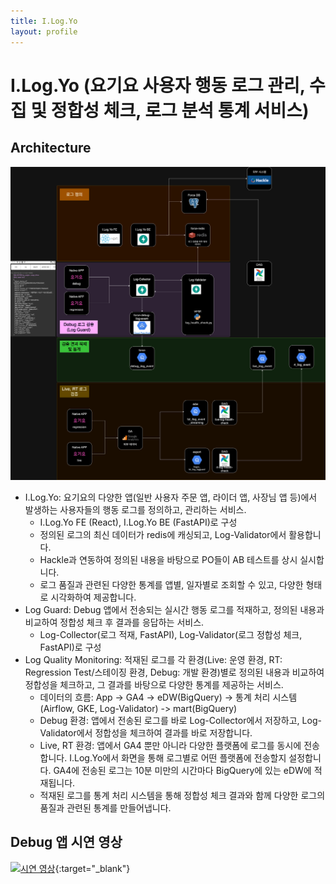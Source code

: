 ```yaml
---
title: I.Log.Yo
layout: profile
---
```


# I.Log.Yo (요기요 사용자 행동 로그 관리, 수집 및 정합성 체크, 로그 분석 통계 서비스)

## Architecture

![Force Architecture](../assets/images/ilogyo1.png)

- I.Log.Yo: 요기요의 다양한 앱(일반 사용자 주문 앱, 라이더 앱, 사장님 앱 등)에서 발생하는 사용자들의 행동 로그를 정의하고, 관리하는 서비스.
    - I.Log.Yo FE (React), I.Log.Yo BE (FastAPI)로 구성
    - 정의된 로그의 최신 데이터가 redis에 캐싱되고, Log-Validator에서 활용합니다.
    - Hackle과 연동하여 정의된 내용을 바탕으로 PO들이 AB 테스트를 상시 실시합니다.
    - 로그 품질과 관련된 다양한 통계를 앱별, 일자별로 조회할 수 있고, 다양한 형태로 시각화하여 제공합니다.
- Log Guard: Debug 앱에서 전송되는 실시간 행동 로그를 적재하고, 정의된 내용과 비교하여 정합성 체크 후 결과를 응답하는 서비스.
    - Log-Collector(로그 적재, FastAPI), Log-Validator(로그 정합성 체크, FastAPI)로 구성
- Log Quality Monitoring: 적재된 로그를 각 환경(Live: 운영 환경, RT: Regression Test/스테이징 환경, Debug: 개발 환경)별로 정의된 내용과 비교하여 정합성을 체크하고, 그 결과를 바탕으로 다양한 통계를 제공하는 서비스.
    - 데이터의 흐름: App -> GA4 -> eDW(BigQuery) -> 통계 처리 시스템(Airflow, GKE, Log-Validator) -> mart(BigQuery)
    - Debug 환경: 앱에서 전송된 로그를 바로 Log-Collector에서 저장하고, Log-Validator에서 정합성을 체크하여 결과를 바로 저장합니다.
    - Live, RT 환경: 앱에서 GA4 뿐만 아니라 다양한 플랫폼에 로그를 동시에 전송합니다. I.Log.Yo에서 화면을 통해 로그별로 어떤 플랫폼에 전송할지 설정합니다. GA4에 전송된 로그는 10분 미만의 시간마다 BigQuery에 있는 eDW에 적재됩니다.
    - 적재된 로그를 통계 처리 시스템을 통해 정합성 체크 결과와 함께 다양한 로그의 품질과 관련된 통계를 만들어냅니다.

## Debug 앱 시연 영상

[![시연 영상](https://img.youtube.com/vi/HeyBH8Y3UFc/0.jpg)](https://youtube.com/shorts/HeyBH8Y3UFc){:target="_blank"}